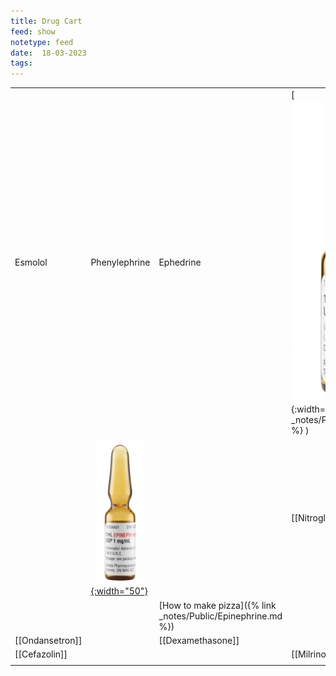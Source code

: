 ```yaml
---
title: Drug Cart
feed: show
notetype: feed
date:  18-03-2023
tags: 
---
```


|                 |               |                   |                    |
| --------------- | ------------- | ----------------- | ------------------ |
| Esmolol         | Phenylephrine | Ephedrine         | [![link](/assets/img/Epi.png){:width="50"}]({% link _notes/Public/Epinephrine.md %} )    |
|                 |        [![link](/assets/img/Epi.png){:width="50"}]( [[Epinephrine]] )    |                  | [[Nitroglycerine]] |
|                 |               |       [How to make pizza]({% link _notes/Public/Epinephrine.md %})               |                    |
| [[Ondansetron]] |               | [[Dexamethasone]] |                    |
| [[Cefazolin]]   |               |                   | [[Milrinone]]      |
|                 |               |              |                    |

